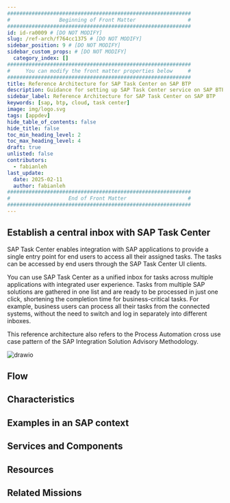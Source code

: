 ```yaml
---
############################################################
#                Beginning of Front Matter                 #
############################################################
id: id-ra0009 # [DO NOT MODIFY]
slug: /ref-arch/f764cc1375 # [DO NOT MODIFY]
sidebar_position: 9 # [DO NOT MODIFY] 
sidebar_custom_props: # [DO NOT MODIFY]
  category_index: []
############################################################
#     You can modify the front matter properties below     #
############################################################
title: Reference Architecture for SAP Task Center on SAP BTP
description: Guidance for setting up SAP Task Center service on SAP BTP. Learn about the architecture components and flow in this architecture.
sidebar_label: Reference Architecture for SAP Task Center on SAP BTP
keywords: [sap, btp, cloud, task center]
image: img/logo.svg
tags: [appdev]
hide_table_of_contents: false
hide_title: false
toc_min_heading_level: 2
toc_max_heading_level: 4
draft: true
unlisted: false
contributors:
  - fabianleh
last_update:
  date: 2025-02-11
  author: fabianleh
############################################################
#                   End of Front Matter                    #
############################################################
---
```


## Establish a central inbox with SAP Task Center

SAP Task Center enables integration with SAP applications to provide a single entry point for end users to access all their assigned tasks. The tasks can be accessed by end users through the SAP Task Center UI clients.

You can use SAP Task Center as a unified inbox for tasks across multiple applications with integrated user experience. Tasks from multiple SAP solutions are gathered in one list and are ready to be processed in just one click, shortening the completion time for business-critical tasks. For example, business users can process all their tasks from the connected systems, without the need to switch and log in separately into different inboxes.

This reference architecture also refers to the Process Automation cross use case pattern of the SAP Integration Solution Advisory Methodology.

<!-- The drawio "image" should appear right after the Solution Diagram SVG image -->
![drawio](drawio/establish-a-central-inbox-with-sap-task-center.drawio)

## Flow

<!-- Add your flow content here -->

## Characteristics

<!-- Add your characteristics content here -->

## Examples in an SAP context

<!-- Add your SAP context examples here -->

## Services and Components

<!-- Add your services and components here -->

## Resources

<!-- Add your resources here -->

## Related Missions

<!-- Add related missions here -->
